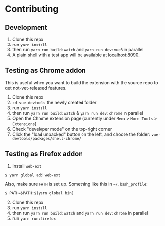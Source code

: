# Contributing

## Development

1. Clone this repo
2. run `yarn install`
3. then run `yarn run build:watch` and `yarn run dev:vue3` in parallel
4. A plain shell with a test app will be available at [localhost:8090](http://localhost:8090/).

## Testing as Chrome addon

This is useful when you want to build the extension with the source repo to get not-yet-released features.

1. Clone this repo
2. `cd vue-devtools` the newly created folder
2. run `yarn install`
3. then run `yarn run build:watch` & `yarn run dev:chrome` in parallel
4. Open the Chrome extension page (currently under `Menu` > `More Tools` > `Extensions`)
5. Check "developer mode" on the top-right corner
6. Click the "load unpacked" button on the left, and choose the folder: `vue-devtools/packages/shell-chrome/`

## Testing as Firefox addon

1. Install `web-ext`

  ~~~~
  $ yarn global add web-ext
  ~~~~

  Also, make sure `PATH` is set up. Something like this in `~/.bash_profile`:

  ~~~~
  $ PATH=$PATH:$(yarn global bin)
  ~~~~

2. Clone this repo
3. run `yarn install`
4. then run `yarn run build:watch` and `yarn run dev:chrome` in parallel
5. run `yarn run:firefox`
